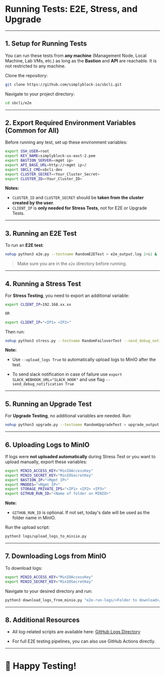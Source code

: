 # Running Tests: E2E, Stress, and Upgrade

---

## 1. Setup for Running Tests

You can run these tests from **any machine** (Management Node, Local Machine, Lab VMs, etc.) as long as the **Bastion** and **API** are reachable. It is not restricted to any machine.


Clone the repository:
```sh
git clone https://github.com/simplyblock-io/sbcli.git
```

Navigate to your project directory:

```sh
cd sbcli/e2e
```

---

## 2. Export Required Environment Variables (Common for All)

Before running any test, set up these environment variables:

```sh
export SSH_USER=root
export KEY_NAME=simplyblock-us-east-2.pem
export BASTION_SERVER=<mgmt ip>
export API_BASE_URL=http://<mgmt ip>/
export SBCLI_CMD=sbcli-dev
export CLUSTER_SECRET=<Your_Cluster_Secret>
export CLUSTER_ID=<Your_Cluster_ID>
```

**Notes:**
- `CLUSTER_ID` and `CLUSTER_SECRET` should be **taken from the cluster created by the user**.
- `CLIENT_IP` is **only needed for Stress Tests**, not for E2E or Upgrade Tests.
---

## 3. Running an E2E Test

To run an **E2E test**:

```sh
nohup python3 e2e.py --testname RandomE2ETest > e2e_output.log 2>&1 &
```

> Make sure you are in the `e2e` directory before running.

---

## 4. Running a Stress Test

For **Stress Testing**, you need to export an additional variable:

```sh
export CLIENT_IP=192.168.xx.xx

OR

export CLIENT_IP="<IP1> <IP2>"
```

Then run:

```sh
nohup python3 stress.py --testname RandomFailoverTest --send_debug_notification True --upload_logs True > stress_output.log 2>&1 &
```

**Note:**

- Use `--upload_logs True` to automatically upload logs to MinIO after the test.

- To send slack notification in case of failure use `export SLACK_WEBHOOK_URL="SLACK_HOOK"` and use flag `--send_debug_notification True`

---

## 5. Running an Upgrade Test

For **Upgrade Testing**, no additional variables are needed.
Run:

```sh
nohup python3 upgrade.py --testname RandomUpgradeTest > upgrade_output.log 2>&1 &
```

---

## 6. Uploading Logs to MinIO

If logs were **not uploaded automatically** during Stress Test or you want to upload manually, export these variables:

```sh
export MINIO_ACCESS_KEY="MinIOAccessKey"
export MINIO_SECRET_KEY="MinIOSecretKey"
export BASTION_IP="<Mgmt IP>"
export MNODES="<Mgmt IP>"
export STORAGE_PRIVATE_IPS="<IP1> <IP2> <IP3>"
export GITHUB_RUN_ID="<Name of folder on MINIO>"
```

**Note:**
- `GITHUB_RUN_ID` is optional. If not set, today's date will be used as the folder name in MinIO.

Run the upload script:

```sh
python3 logs/upload_logs_to_miniio.py
```

---

## 7. Downloading Logs from MinIO

To download logs:

```sh
export MINIO_ACCESS_KEY="MinIOAccessKey"
export MINIO_SECRET_KEY="MinIOSecretKey"
```

Navigate to your desired directory and run:

```sh
python3 download_logs_from_minio.py "e2e-run-logs/<Folder to download>/"
```

---

## 8. Additional Resources

- All log-related scripts are available here:
  [GitHub Logs Directory](https://github.com/simplyblock-io/sbcli/tree/main/e2e/logs)

- For full E2E testing pipelines, you can also use GitHub Actions directly.

---

# 🔧 Happy Testing!